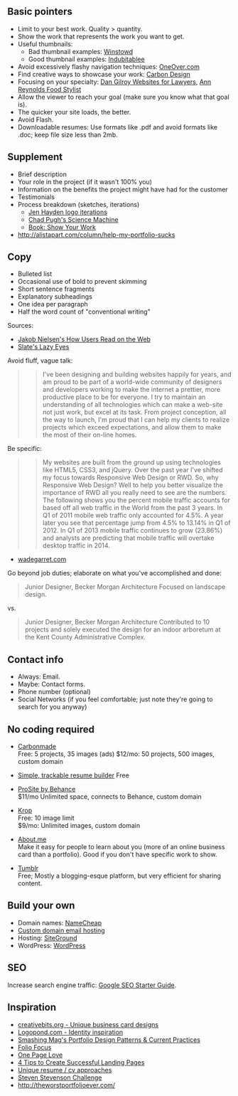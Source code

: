 


## Basic pointers

<!--
Good thumbnail ex, site is down tho: [The Big Pugh](http://thebigpugh.com)
-->

* Limit to your best work. Quality > quantity.
* Show the work that represents the work you want to get.
* Useful thumbnails:
	* Bad thumbnail examples: [Winstowd](http://www.winstonwd.com/webdesign/portfolio.php)
	* Good thumbnail examples: [Indubitablee](http://www.indubitablee.com/)
* Avoid excessively flashy navigation techniques: [OneOver.com](http://www.oneover.com/)
* Find creative ways to showcase your work: [Carbon Design](http://www.cardondesign.com/work_d.html)
* Focusing on your specialty: [Dan Gilroy Websites for Lawyers](http://www.dangilroy.com/portfolio.htm), [Ann Reynolds Food Stylist](http://www.ann-reynolds.com/home-economist-food-stylist.php)
* Allow the viewer to reach your goal (make sure you know what that goal is).
* The quicker your site loads, the better.
* Avoid Flash.
* Downloadable resumes: Use formats like .pdf and avoid formats like .doc; keep file size less than 2mb.


## Supplement

* Brief description 
* Your role in the project (if it wasn't 100% you)
* Information on the benefits the project might have had for the customer
* Testimonials
* Process breakdown (sketches, iterations)
	* [Jen Hayden logo iterations](http://blog.imbreannarose.com/process-01-jen-hayden/)
	* [Chad Pugh's Science Machine](https://vimeo.com/927062)
	* [Book: Show Your Work](http://www.amazon.com/Show-Your-Work-Creativity-Discovered-ebook/dp/B00GU2RGGI/ref=sr_1_1?ie=UTF8&qid=1398806408&sr=8-1&keywords=show+your+work)
* <http://alistapart.com/column/help-my-portfolio-sucks>


##  Copy

* Bulleted list
* Occasional use of bold to prevent skimming
* Short sentence fragments
* Explanatory subheadings
* One idea per paragraph
* Half the word count of "conventional writing"

Sources:

* <a href='http://www.nngroup.com/articles/how-users-read-on-the-web/'>Jakob Nielsen's How Users Read on the Web</a>
* <a href='http://www.slate.com/articles/technology/the_browser/2008/06/lazy_eyes.single.html'>Slate's Lazy Eyes</a>



Avoid fluff, vague talk:
>> I've been designing and building websites happily for years, and am proud to be part of a world-wide community of designers and developers working to make the internet a prettier, more productive place to be for everyone. I try to maintain an understanding of all technologies which can make a web-site not just work, but excel at its task. From project conception, all the way to launch, I'm proud that I can help my clients to realize projects which exceed expectations, and allow them to make the most of their on-line homes.

Be specific:
>> My websites are built from the ground up using technologies like HTML5, CSS3, and jQuery. Over the past year I've shifted my focus towards Responsive Web Design or RWD. So, why Responsive Web Design? Well to help you better visualize the importance of RWD all you really need to see are the numbers. The following shows you the percent mobile traffic accounts for based off all web traffic in the World from the past 3 years. In Q1 of 2011 mobile web traffic only accounted for 4.5%. A year later you see that percentage jump from 4.5% to 13.14% in Q1 of 2012. In Q1 of 2013 mobile traffic continues to grow (23.86%) and analysts are predicting that mobile traffic will overtake desktop traffic in 2014.
- [wadegarret.com](http://www.wadegarrett.com/)

Go beyond job duties; elaborate on what you've accomplished and done:

> Junior Designer, Becker Morgan Architecture
> Focused on landscape design.

vs.

> Junior Designer, Becker Morgan Architecture
> Contributed to 10 projects and solely executed the design for an indoor arboretum at the Kent County Administrative Complex.



## Contact info
* Always: Email.
* Maybe: Contact forms.
* Phone number (optional)
* Social Networks (if you feel comfortable; just note they're going to search for you anyway)






## No coding required
* <a href='http://carbonmade.com/'>Carbonmade</a>  
Free: 5 projects, 35 images (ads)
$12/mo: 50 projects, 500 images, custom domain

* [Simple, trackable resume builder](http://resume.io/) Free

* <a href='http://prosite.com/'>ProSite by Behance</a>  
$11/mo Unlimited space, connects to Behance, custom domain

* <a href='http://www.krop.com/creativedatabase/'>Krop</a>  
Free: 10 image limit  
$9/mo: Unlimited images, custom domain

* <a href='http://About.me'>About.me</a>  
Make it easy for people to learn about you (more of an online business card than a portfolio). Good if you don't have specific work to show.

* <a href='http://tumblr.com'>Tumblr</a>  
Free; Mostly a blogging-esque platform, but very efficient for sharing content.




## Build your own

* Domain names: [NameCheap](http://namecheap.com)
* [Custom domain email hosting](http://web.appstorm.net/roundups/email-roundups/the-best-places-to-host-your-email-with-your-own-domain/)
* Hosting: [SiteGround](http://goo.gl/473OyI)
* WordPress: [WordPress](http://wordpress.com)




## SEO

Increase search engine traffic: [Google SEO Starter Guide](http://static.googleusercontent.com/external_content/untrusted_dlcp/www.google.com/en/us/webmasters/docs/search-engine-optimization-starter-guide.pdf).






## Inspiration

* <a href='http://stocklogos.com/topic/ultimate-creative-business-cards-collection'>creativebits.org - Unique business card designs</a>
* <a href='http://logopond.com/'>Logopond.com - Identity inspiration</a>
* <a href='http://www.smashingmagazine.com/2009/09/17/portfolio-design-study-design-patterns-and-current-practices/'>Smashing Mag's Portfolio Design Patterns & Current Practices</a>
* <a href='http://foliofocus.com/'>Folio Focus</a>
* <a href='http://onepagelove.com'>One Page Love</a>
* <a href='https://creativemarket.com/blog/2013/05/14/4-tips-to-create-successful-landing-pages'>4 Tips to Create Successful Landing Pages</a>
* [Unique resume / cv approaches](http://www.hongkiat.com/blog/creative-designer-resume-curriculum-vitae/)
* [Steven Stevenson Challenge](http://www.smashingmagazine.com/2009/04/01/10-handy-tips-for-web-design-cvs-and-resumes/)
* <http://theworstportfolioever.com/>
